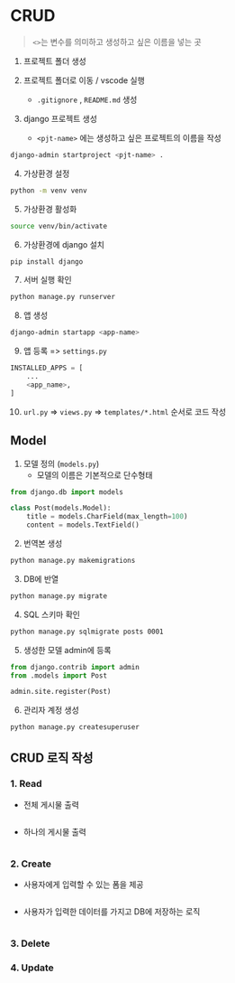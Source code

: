 # CRUD
> `<>`는 변수를 의미하고 생성하고 싶은 이름을 넣는 곳

1. 프로젝트 폴더 생성
2. 프로젝트 폴더로 이동 / vscode 실행
    -  `.gitignore` , `README.md` 생성

3. django 프로젝트 생성
    -  `<pjt-name>` 에는 생성하고 싶은 프로젝트의 이름을 작성
```zsh
django-admin startproject <pjt-name> .
```
4. 가상환경 설정
```zsh
python -m venv venv
```

5. 가상환경 활성화
```zsh
source venv/bin/activate
```

6. 가상환경에 django 설치
```zsh
pip install django
```

7. 서버 실행 확인
```zsh
python manage.py runserver
```

8. 앱 생성
```zsh
django-admin startapp <app-name>
```

9. 앱 등록 => `settings.py`
```python
INSTALLED_APPS = [
    ...
    <app_name>,
]
```

10. `url.py` => `views.py` => `templates/*.html` 순서로 코드 작성



## Model

1. 모델 정의 (`models.py`)
    - 모델의 이름은 기본적으로 단수형태

```python
from django.db import models

class Post(models.Model):
    title = models.CharField(max_length=100)
    content = models.TextField()
```

2. 번역본 생성
```zsh
python manage.py makemigrations
```

3. DB에 반열
```zsh
python manage.py migrate
```

4. SQL 스키마 확인
```zsh
python manage.py sqlmigrate posts 0001
```

5. 생성한 모델 admin에 등록
```python
from django.contrib import admin
from .models import Post

admin.site.register(Post)
```

6. 관리자 계정 생성
```zsh
python manage.py createsuperuser
```


## CRUD 로직 작성

### 1. Read
- 전체 게시물 출력
```python

``` 

- 하나의 게시물 출력
```python

```


### 2. Create
- 사용자에게 입력할 수 있는 폼을 제공
```python
```

- 사용자가 입력한 데이터를 가지고 DB에 저장하는 로직
```python
```

### 3. Delete

### 4. Update